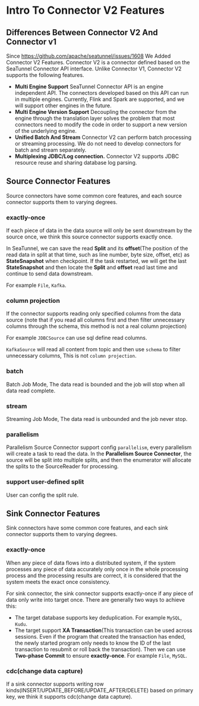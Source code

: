 # Intro To Connector V2 Features

## Differences Between Connector V2 And Connector v1

Since https://github.com/apache/seatunnel/issues/1608 We Added Connector V2 Features.
Connector V2 is a connector defined based on the SeaTunnel Connector API interface. Unlike Connector V1, Connector V2 supports the following features.

* **Multi Engine Support** SeaTunnel Connector API is an engine independent API. The connectors developed based on this API can run in multiple engines. Currently, Flink and Spark are supported, and we will support other engines in the future.
* **Multi Engine Version Support** Decoupling the connector from the engine through the translation layer solves the problem that most connectors need to modify the code in order to support a new version of the underlying engine.
* **Unified Batch And Stream** Connector V2 can perform batch processing or streaming processing. We do not need to develop connectors for batch and stream separately.
* **Multiplexing JDBC/Log connection.** Connector V2 supports JDBC resource reuse and sharing database log parsing.

## Source Connector Features

Source connectors have some common core features, and each source connector supports them to varying degrees.

### exactly-once

If each piece of data in the data source will only be sent downstream by the source once, we think this source connector supports exactly once.

In SeaTunnel, we can save the read **Split** and its **offset**(The position of the read data in split at that time,
such as line number, byte size, offset, etc) as **StateSnapshot** when checkpoint. If the task restarted, we will get the last **StateSnapshot**
and then locate the **Split** and **offset** read last time and continue to send data downstream.

For example `File`, `Kafka`.

### column projection

If the connector supports reading only specified columns from the data source (note that if you read all columns first and then filter unnecessary columns through the schema, this method is not a real column projection)

For example `JDBCSource` can use sql define read columns.

`KafkaSource` will read all content from topic and then use `schema` to filter unnecessary columns, This is not `column projection`.

### batch

Batch Job Mode, The data read is bounded and the job will stop when all data read complete.

### stream

Streaming Job Mode, The data read is unbounded and the job never stop.

### parallelism

Parallelism Source Connector support config `parallelism`, every parallelism will create a task to read the data.
In the **Parallelism Source Connector**, the source will be split into multiple splits, and then the enumerator will allocate the splits to the SourceReader for processing.

### support user-defined split

User can config the split rule.

## Sink Connector Features

Sink connectors have some common core features, and each sink connector supports them to varying degrees.

### exactly-once

When any piece of data flows into a distributed system, if the system processes any piece of data accurately only once in the whole processing process and the processing results are correct, it is considered that the system meets the exact once consistency.

For sink connector, the sink connector supports exactly-once if any piece of data only write into target once. There are generally two ways to achieve this:

* The target database supports key deduplication. For example `MySQL`, `Kudu`.
* The target support **XA Transaction**(This transaction can be used across sessions. Even if the program that created the transaction has ended, the newly started program only needs to know the ID of the last transaction to resubmit or roll back the transaction). Then we can use **Two-phase Commit** to ensure **exactly-once**. For example `File`, `MySQL`.

### cdc(change data capture)

If a sink connector supports writing row kinds(INSERT/UPDATE_BEFORE/UPDATE_AFTER/DELETE) based on primary key, we think it supports cdc(change data capture).
